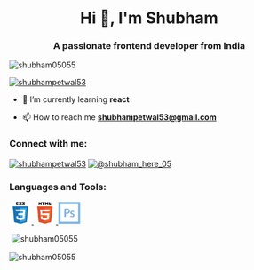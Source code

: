<h1 align="center">Hi 👋, I'm Shubham</h1>
<h3 align="center">A passionate frontend developer from India</h3>

<p align="left"> <img src="https://komarev.com/ghpvc/?username=shubham05055&label=Profile%20views&color=0e75b6&style=flat" alt="shubham05055" /> </p>

<p align="left"> <a href="https://twitter.com/shubhampetwal53" target="blank"><img src="https://img.shields.io/twitter/follow/shubhampetwal53?logo=twitter&style=for-the-badge" alt="shubhampetwal53" /></a> </p>

- 🌱 I’m currently learning **react**

- 📫 How to reach me **shubhampetwal53@gmail.com**

<h3 align="left">Connect with me:</h3>
<p align="left">
<a href="https://twitter.com/shubhampetwal53" target="blank"><img align="center" src="https://raw.githubusercontent.com/rahuldkjain/github-profile-readme-generator/master/src/images/icons/Social/twitter.svg" alt="shubhampetwal53" height="30" width="40" /></a>
<a href="https://instagram.com/@shubham_here_05" target="blank"><img align="center" src="https://raw.githubusercontent.com/rahuldkjain/github-profile-readme-generator/master/src/images/icons/Social/instagram.svg" alt="@shubham_here_05" height="30" width="40" /></a>
</p>

<h3 align="left">Languages and Tools:</h3>
<p align="left"> <a href="https://www.w3schools.com/css/" target="_blank" rel="noreferrer"> <img src="https://raw.githubusercontent.com/devicons/devicon/master/icons/css3/css3-original-wordmark.svg" alt="css3" width="40" height="40"/> </a> <a href="https://www.w3.org/html/" target="_blank" rel="noreferrer"> <img src="https://raw.githubusercontent.com/devicons/devicon/master/icons/html5/html5-original-wordmark.svg" alt="html5" width="40" height="40"/> </a> <a href="https://www.photoshop.com/en" target="_blank" rel="noreferrer"> <img src="https://raw.githubusercontent.com/devicons/devicon/master/icons/photoshop/photoshop-line.svg" alt="photoshop" width="40" height="40"/> </a> </p>

<p>&nbsp;<img align="center" src="https://github-readme-stats.vercel.app/api?username=shubham05055&show_icons=true&locale=en" alt="shubham05055" /></p>

<p><img align="center" src="https://github-readme-streak-stats.herokuapp.com/?user=shubham05055&" alt="shubham05055" /></p>
